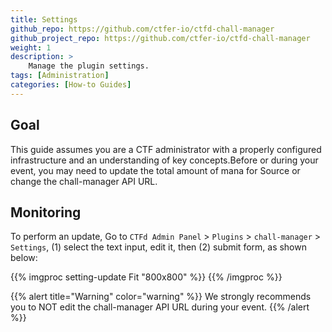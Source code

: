 ```yaml
---
title: Settings
github_repo: https://github.com/ctfer-io/ctfd-chall-manager
github_project_repo: https://github.com/ctfer-io/ctfd-chall-manager
weight: 1
description: >
    Manage the plugin settings.
tags: [Administration]
categories: [How-to Guides]
---
```


## Goal
This guide assumes you are a CTF administrator with a properly configured infrastructure and an understanding of key concepts.Before or during your event, you may need to update the total amount of mana for Source or change the chall-manager API URL.

## Monitoring

To perform an update, Go to `CTFd Admin Panel` > `Plugins` > `chall-manager` > `Settings`, (1) select the text input, edit it, then (2) submit form, as shown below:

{{% imgproc setting-update Fit "800x800" %}}
{{% /imgproc %}}

{{% alert title="Warning" color="warning" %}}
We strongly recommends you to NOT edit the chall-manager API URL during your event.
{{% /alert %}}